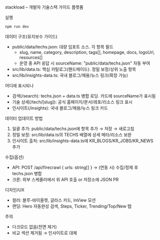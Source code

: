 stackload – 개발자 기술스택 가이드 플랫폼

실행

```bash
npm run dev
```

데이터 구조(유지보수 가이드)

- public/data/techs.json: 대량 임포트 소스. 각 항목 필드
  - slug, name, category, description, tags[], homepage, docs, logoUrl, resources[]
  - 운영 중 API 응답 시 sourceName: "public/data/techs.json" 자동 부여
- src/lib/data.ts: 핵심 카탈로그(핸드메이드). 정밀 보정/상위 노출 항목
- src/lib/insights-data.ts: 국내 블로그/채용/뉴스 링크(확장 가능)

어디에 표시되나

- 검색(/search): techs.json + data.ts 병합 로딩. 카드에 sourceName가 표시됨
- 기술 상세(/tech/[slug]): 공식 홈페이지/문서/레포/리소스 링크 표시
- 인사이트(/insights): 국내 블로그/채용/뉴스 링크 카드

데이터 업데이트 방법

1) 일괄 추가: public/data/techs.json에 항목 추가 → 저장 → 새로고침
2) 정밀 보정: src/lib/data.ts의 TECHS 배열에 상세 메타/리소스 보완
3) 인사이트 출처: src/lib/insights-data.ts에 KR_BLOGS/KR_JOBS/KR_NEWS 추가

수집(옵션)

- API: POST /api/firecrawl { urls: string[] } → (연동 시) 수집/정제 후 techs.json 병합
- 크론: 외부 스케줄러에서 위 API 호출 or 저장소에 JSON PR

디자인/UX

- 컬러: 블루-바이올렛, 글라스 카드, InView 모션
- 랜딩: Hero 자동완성 검색, Steps, Ticker, Trending/Top/New 탭

주의

- 다크모드 없음(전면 제거)
- 비교 섹션 제거됨 → 인사이트로 대체
